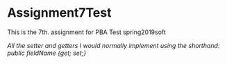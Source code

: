 # Assignment7Test
This is the 7th. assignment for PBA Test spring2019soft

*All the setter and getters I would normally implement using the shorthand: public fieldName {get; set;}*
